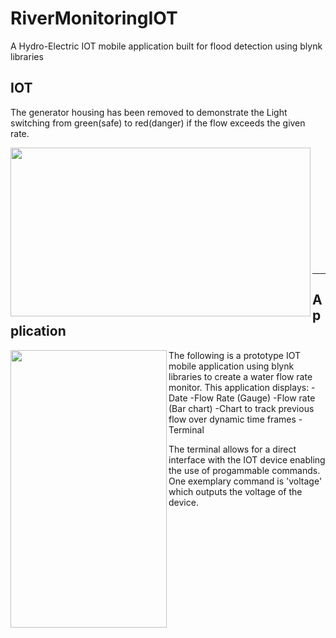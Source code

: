 # RiverMonitoringIOT
A Hydro-Electric IOT mobile application built for flood detection using blynk libraries

## IOT

The generator housing has been removed to demonstrate the Light switching from green(safe) to red(danger) if the flow exceeds the given rate.

<img src="https://github.com/declanoconnor/Hydro-Electric-Gen-App/blob/master/Video25032019133053.gif" width="480" height="270" align="left">
</br></br></br></br></br></br></br></br></br></br></br>

---

## Application

<img src="https://github.com/declanoconnor/Hydro-Electric-Gen-App/blob/master/Video25032019132730.gif" width="250" height="444" align="left">

The following is a prototype IOT mobile application using blynk libraries to create a water flow rate monitor. This application displays:
-Date
-Flow Rate (Gauge)
-Flow rate (Bar chart)
-Chart to track previous flow over dynamic time frames
-Terminal

The terminal allows for a direct interface with the IOT device enabling the use of progammable commands. One exemplary command is 'voltage' which outputs the voltage of the device.
